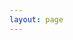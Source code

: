 ```yaml
---
layout: page
---
```


<script setup>
import HomeComponent from '.vitepress/components/Home.vue'
</script>

<HomeComponent />